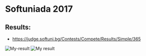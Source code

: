 # Softuniada 2017
Results:
--------
- https://judge.softuni.bg/Contests/Compete/Results/Simple/365
<img src="http://i.imgur.com/tJWBHiw.png" alt="My-result"/>
<img src="http://i.imgur.com/dJ3j3eF.png" alt="My result" />
